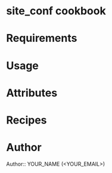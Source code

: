 # site_conf cookbook

# Requirements

# Usage

# Attributes

# Recipes

# Author

Author:: YOUR_NAME (<YOUR_EMAIL>)
